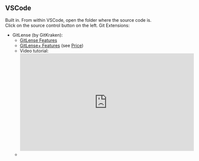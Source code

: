 ## VSCode
Built in. From within VSCode, open the folder where the source code is. Click on the source control button on the left. 
Git Extensions:
- GitLense (by GitKraken): 
	- [GitLense Features](https://www.gitkraken.com/gitlens/features)
	- [GitLense+ Features](https://www.gitkraken.com/gitlens/plus-features) (see [Price](https://www.gitkraken.com/gitlens/pricing))
	- Video tutorial: <iframe width="560" height="315" src="https://www.youtube.com/embed/UQPb73Zz9qk" title="YouTube video player" frameborder="0" allow="accelerometer; autoplay; clipboard-write; encrypted-media; gyroscope; picture-in-picture" allowfullscreen></iframe>
	- 

